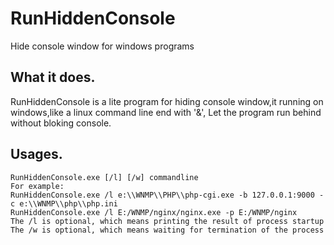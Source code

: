 # RunHiddenConsole
Hide console window for windows programs

What it does.
-------------
RunHiddenConsole is a lite program for hiding console window,it running on windows,like a linux command line end with '&',
Let the program run behind without bloking console.

Usages.
-------------
	
	RunHiddenConsole.exe [/l] [/w] commandline
	For example:
	RunHiddenConsole.exe /l e:\\WNMP\\PHP\\php-cgi.exe -b 127.0.0.1:9000 -c e:\\WNMP\\php\\php.ini
	RunHiddenConsole.exe /l E:/WNMP/nginx/nginx.exe -p E:/WNMP/nginx
	The /l is optional, which means printing the result of process startup
	The /w is optional, which means waiting for termination of the process
	

